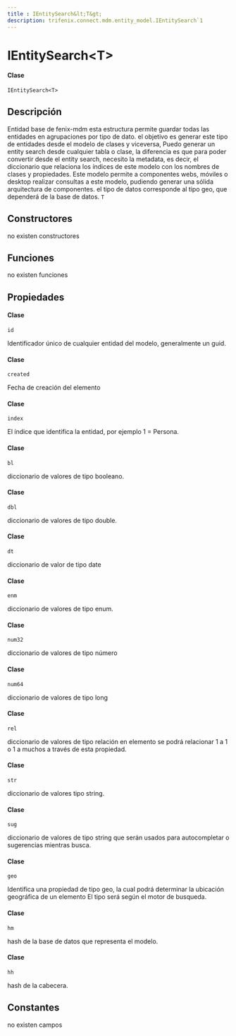 ```yaml
---
title : IEntitySearch&lt;T&gt;
description: trifenix.connect.mdm.entity_model.IEntitySearch`1
---
```


# IEntitySearch&lt;T&gt;

<CodeBlock slots = 'heading, code' repeat = '1' languages = 'C#' />

#### Clase
```
IEntitySearch<T>
```

## Descripción
Entidad base de fenix-mdm
esta estructura permite guardar todas las entidades en agrupaciones por tipo de dato.
el objetivo es generar este tipo de entidades desde el modelo de clases y viceversa,
Puedo generar un entity search desde cualquier tabla o clase, la diferencia es que para poder convertir desde
el entity search, necesito la metadata, es decir, el diccionario que relaciona los índices de este modelo con los nombres
de clases y propiedades.
Este modelo permite a componentes webs, móviles o desktop realizar consultas a este modelo,
pudiendo generar una sólida arquitectura de componentes.
el tipo de datos corresponde al tipo geo, que dependerá de la base de datos.
`T`
## Constructores

no existen constructores


## Funciones

no existen funciones

## Propiedades


<CodeBlock slots = 'heading, code' repeat = '1' languages = 'C#' />

#### Clase
```
id
```


Identificador único de cualquier entidad del modelo, generalmente un guid.

<CodeBlock slots = 'heading, code' repeat = '1' languages = 'C#' />

#### Clase
```
created
```


Fecha de creación del elemento

<CodeBlock slots = 'heading, code' repeat = '1' languages = 'C#' />

#### Clase
```
index
```


El índice que identifica la entidad, por ejemplo 1 = Persona.

<CodeBlock slots = 'heading, code' repeat = '1' languages = 'C#' />

#### Clase
```
bl
```


diccionario de valores de tipo booleano.

<CodeBlock slots = 'heading, code' repeat = '1' languages = 'C#' />

#### Clase
```
dbl
```


diccionario de valores de tipo double.

<CodeBlock slots = 'heading, code' repeat = '1' languages = 'C#' />

#### Clase
```
dt
```


diccionario de valor de tipo date

<CodeBlock slots = 'heading, code' repeat = '1' languages = 'C#' />

#### Clase
```
enm
```


diccionario de valores de tipo enum.

<CodeBlock slots = 'heading, code' repeat = '1' languages = 'C#' />

#### Clase
```
num32
```


diccionario de valores de tipo número

<CodeBlock slots = 'heading, code' repeat = '1' languages = 'C#' />

#### Clase
```
num64
```


diccionario de valores de tipo long

<CodeBlock slots = 'heading, code' repeat = '1' languages = 'C#' />

#### Clase
```
rel
```


diccionario de valores de tipo relación
en elemento se podrá relacionar 1 a 1 o 1 a muchos a través de esta propiedad.

<CodeBlock slots = 'heading, code' repeat = '1' languages = 'C#' />

#### Clase
```
str
```


diccionario de valores tipo string.

<CodeBlock slots = 'heading, code' repeat = '1' languages = 'C#' />

#### Clase
```
sug
```


diccionario de valores de tipo string que serán usados para autocompletar o sugerencias mientras busca.

<CodeBlock slots = 'heading, code' repeat = '1' languages = 'C#' />

#### Clase
```
geo
```


Identifica una propiedad de tipo geo, la cual podrá determinar la ubicación geográfica de un elemento
El tipo será según el motor de busqueda.

<CodeBlock slots = 'heading, code' repeat = '1' languages = 'C#' />

#### Clase
```
hm
```


hash de la base de datos que representa el modelo.

<CodeBlock slots = 'heading, code' repeat = '1' languages = 'C#' />

#### Clase
```
hh
```


hash de la cabecera.
## Constantes
no existen campos

